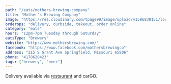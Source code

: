 ```yaml
---
path: "/eats/mothers-brewing-company"
title: "Mother's Brewing Company"
image: "https://res.cloudinary.com/tpage99/image/upload/v1586830151/local417eats/local417eatslogo.png"
orderops: "delivery, curbside, takeout, order online"
category: "eats"
hours: "12pm-7pm Tuesday through Saturday"
eatsType: "Brewery"
website: "http://www.mothersbrewing.com/"
facebook: "https://www.facebook.com/mothersbrewingco"
address: "215 S Grant Ave Springfield, Missouri 65806"
phone: "4178620423"
tags: ["brewery", "beer"]
---
```


Delivery available via [restaurant](https://motherstogo.square.site/s/order) and carGO.